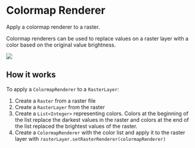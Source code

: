 # Colormap Renderer

Apply a colormap renderer to a raster.

Colormap renderers can be used to replace values on a raster layer with
a color based on the original value brightness.

![](ColormapRenderer.png)

## How it works

To apply a `ColormapRenderer` to a `RasterLayer`:

1.  Create a `Raster` from a raster file
2.  Create a `RasterLayer` from the raster
3.  Create a `List<Integer>` representing colors. Colors at the
    beginning of the list replace the darkest values in the raster and
    colors at the end of the list replaced the brightest values of the
    raster.
4.  Create a `ColormapRenderer` with the color list and apply it to the
    raster layer with `rasterLayer.setRasterRenderer(colormapRenderer)`
